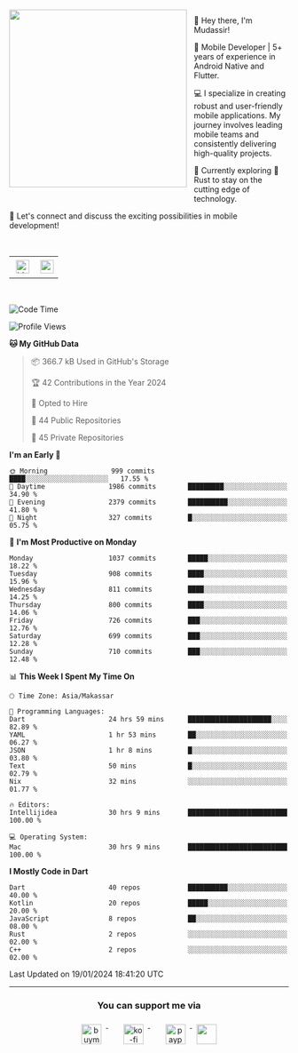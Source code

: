 <a href="https://lazycatlabs.com/" target="_blank">
<img 
  src="https://github-production-user-asset-6210df.s3.amazonaws.com/1531684/281783264-5b2e172d-feb8-40de-9846-a70379b758fb.png" 
  style="margin-top:20px;margin-right:13px;margin-bottom:20px"
  align="left" 
  height="320px"
/>
</a>
<br>
<p>
 👋 Hey there, I'm Mudassir!

🚀 Mobile Developer | 5+ years of experience in Android Native and Flutter.

💻 I specialize in creating robust and user-friendly mobile applications. My journey involves leading mobile teams and consistently delivering high-quality projects.

🌱 Currently exploring 🦀 Rust to stay on the cutting edge of technology.

🔗 Let's connect and discuss the exciting possibilities in mobile development!

<br>

<table style="border:none; border-collapse:collapse; cellspacing:0; cellpadding:0">
    <tr>
        <td>
           <a href="https://www.linkedin.com/in/lzyct/" target="_blank">
              <img src="https://github.com/ukieTux/ukieTux/blob/master/assets/linkedin.svg" alt="LinkedIn" style="vertical-align:top; margin:4px" height=24>
          </a>
        </td>
        <td>
           <a href = "https://www.upwork.com/freelancers/~01913209d41be922f1?viewMode=1">
              <img src="https://img.shields.io/badge/UpWork-6FDA44?logo=Upwork&logoColor=white" height=24/>
           </a>
        </td>
    </tr>
</table>

<br>

<!--START_SECTION:waka-->
![Code Time](http://img.shields.io/badge/Code%20Time-5%2C715%20hrs%2057%20mins-blue)

![Profile Views](http://img.shields.io/badge/Profile%20Views-0-blue)

**🐱 My GitHub Data** 

> 📦 366.7 kB Used in GitHub's Storage 
 > 
> 🏆 42 Contributions in the Year 2024
 > 
> 💼 Opted to Hire
 > 
> 📜 44 Public Repositories 
 > 
> 🔑 45 Private Repositories 
 > 
**I'm an Early 🐤** 

```text
🌞 Morning                999 commits         ████░░░░░░░░░░░░░░░░░░░░░   17.55 % 
🌆 Daytime                1986 commits        █████████░░░░░░░░░░░░░░░░   34.90 % 
🌃 Evening                2379 commits        ██████████░░░░░░░░░░░░░░░   41.80 % 
🌙 Night                  327 commits         █░░░░░░░░░░░░░░░░░░░░░░░░   05.75 % 
```
📅 **I'm Most Productive on Monday** 

```text
Monday                   1037 commits        █████░░░░░░░░░░░░░░░░░░░░   18.22 % 
Tuesday                  908 commits         ████░░░░░░░░░░░░░░░░░░░░░   15.96 % 
Wednesday                811 commits         ████░░░░░░░░░░░░░░░░░░░░░   14.25 % 
Thursday                 800 commits         ████░░░░░░░░░░░░░░░░░░░░░   14.06 % 
Friday                   726 commits         ███░░░░░░░░░░░░░░░░░░░░░░   12.76 % 
Saturday                 699 commits         ███░░░░░░░░░░░░░░░░░░░░░░   12.28 % 
Sunday                   710 commits         ███░░░░░░░░░░░░░░░░░░░░░░   12.48 % 
```


📊 **This Week I Spent My Time On** 

```text
🕑︎ Time Zone: Asia/Makassar

💬 Programming Languages: 
Dart                     24 hrs 59 mins      █████████████████████░░░░   82.89 % 
YAML                     1 hr 53 mins        ██░░░░░░░░░░░░░░░░░░░░░░░   06.27 % 
JSON                     1 hr 8 mins         █░░░░░░░░░░░░░░░░░░░░░░░░   03.80 % 
Text                     50 mins             █░░░░░░░░░░░░░░░░░░░░░░░░   02.79 % 
Nix                      32 mins             ░░░░░░░░░░░░░░░░░░░░░░░░░   01.77 % 

🔥 Editors: 
Intellijidea             30 hrs 9 mins       █████████████████████████   100.00 % 

💻 Operating System: 
Mac                      30 hrs 9 mins       █████████████████████████   100.00 % 
```

**I Mostly Code in Dart** 

```text
Dart                     40 repos            ██████████░░░░░░░░░░░░░░░   40.00 % 
Kotlin                   20 repos            █████░░░░░░░░░░░░░░░░░░░░   20.00 % 
JavaScript               8 repos             ██░░░░░░░░░░░░░░░░░░░░░░░   08.00 % 
Rust                     2 repos             ░░░░░░░░░░░░░░░░░░░░░░░░░   02.00 % 
C++                      2 repos             ░░░░░░░░░░░░░░░░░░░░░░░░░   02.00 % 
```




 Last Updated on 19/01/2024 18:41:20 UTC
<!--END_SECTION:waka-->



---
<h3 align="center">You can support me via</h3>
<p align="center">
  <a href="https://www.buymeacoffee.com/Lzyct" target="_blank">
    <img src="https://www.buymeacoffee.com/assets/img/guidelines/download-assets-sm-2.svg" alt="buymeacoffe" style="vertical-align:top; margin:8px" height="36">
  </a>&nbsp;&nbsp;&nbsp;&nbsp;
   <a href="https://ko-fi.com/Lzyct" target="_blank">
    <img src="https://help.ko-fi.com/system/photos/3604/0095/9793/logo_circle.png" alt="ko-fi" style="vertical-align:top; margin:8px" height="36">
  </a>&nbsp;&nbsp;&nbsp;&nbsp;
  <a href="https://paypal.me/ukieTux" target="_blank">
    <img src="https://blog.zoom.us/wp-content/uploads/2019/08/paypal.png" alt="paypal" style="vertical-align:top; margin:8px" height="36">
  </a>
  <a href="https://saweria.co/Lzyct" target="_blank">
   <img src="https://1.bp.blogspot.com/-7OuHSxaNk6A/X92QPg8L9kI/AAAAAAAAG0E/lUzKf_uuVP8jCqvXpA7juh_l-TfK2jnbwCLcBGAsYHQ/s16000/SAWERIA.webp" style="vertical-align:top; margin:8px" height="36">
  </a>
</p>
<br><br>
